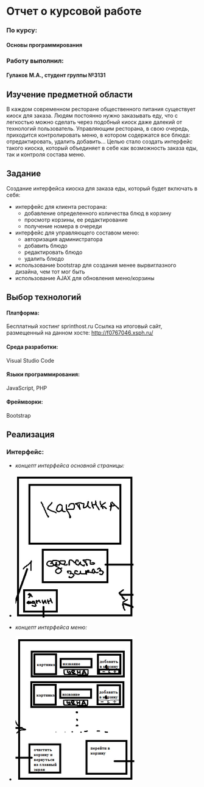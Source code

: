 # Отчет о курсовой работе
### По курсу:
#### Основы программирования
### Работу выполнил:
#### Гулаков М.А., студент группы №3131



## Изучение предметной области

В каждом современном ресторане общественного питания существует киоск для заказа. 
Людям постоянно нужно заказывать еду, что с легкостью можно сделать через подобный киоск даже далекий от технологий пользователь.
Управляющим ресторана, в свою очередь, приходится контролировать меню, в котором содержатся все блюда: отредактировать, удалить добавить...
Целью стало создать интерфейс такого киоска, который объединяет в себе как возможность заказа еды, так и контроля состава меню.
    
## Задание
Создание интерфейса киоска для заказа еды, который будет включать в себя:
 - интерфейс для клиента ресторана:
   - добавление определенного количества блюд в корзину
   - просмотр корзины, ее редактирование
   - получение номера в очереди
 - интерфейс для управляющего составом меню:
   - авторизация администратора
   - добавить блюдо
   - редактировать блюдо
   - удалить блюдо
 - использование bootstrap для создания менее вырвиглазного дизайна, чем тот мог быть
 - использование AJAX для обновления меню/корзины
## Выбор технологий

#### Платформа:
Бесплатный хостинг sprinthost.ru
Ссылка на итоговый сайт, размещенный на данном хосте: http://f0767046.xsph.ru/
#### Среда разработки:
Visual Studio Code
#### Языки программирования:
JavaScript, PHP
#### Фреймворки:
Bootstrap

## Реализация

### Интерфейс:
- *концепт интерфейса основной страницы:*
 - ![](pics/1.jpg)

- *концепт интерфейса меню:*
 - ![](pics/2.jpg)

